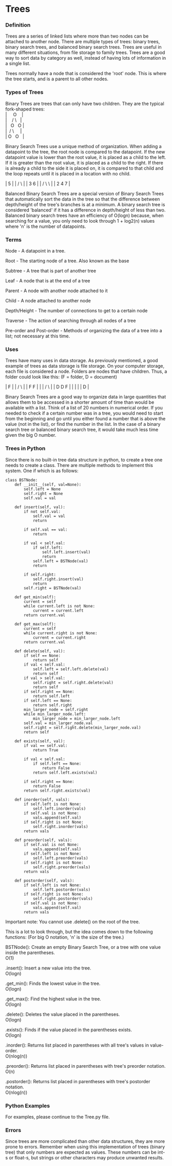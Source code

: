 # Trees

### Definition

Trees are a series of linked lists where more than two nodes can be attached to another node.  There are multiple types of trees: binary trees, binary search trees, and balanced binary search trees.
Trees are useful in many different situations, from file storage to family trees.  Trees are a good way to sort data by category as well, instead of having lots of information in a single list.

Trees normally have a node that is considered the 'root' node.  This is where the tree starts, and is a parent to all other nodes.


### Types of Trees

Binary Trees are trees that can only have two children.  They are the typical fork-shaped trees:\
|&nbsp;&nbsp;&nbsp;&nbsp;&nbsp;O &nbsp;&nbsp;&nbsp;|\
|&nbsp;&nbsp;&nbsp;&nbsp;/ \ &nbsp;&nbsp;|\
|&nbsp;&nbsp;&nbsp;O&nbsp;&nbsp;&nbsp;O |\
|&nbsp;&nbsp;/ \ &nbsp;&nbsp;&nbsp;&nbsp;|\
| O&nbsp;&nbsp;&nbsp;O&nbsp;&nbsp;&nbsp;|

Binary Search Trees use a unique method of organization.  When adding a datapoint to the tree, the root node is compared to the datapoint.  If the new datapoint value is lower than the root value, it is placed as a child to the left.
If it is greater than the root value, it is placed as a child to the right.  If there is already a child to the side it is placed on, it is compared to that child and the loop repeats until it is placed in a location with no child.

|     5     |
|    / \    |
|   3   6   |
|  / \   \  |
| 2   4   7 |

Balanced Binary Search Trees are a special version of Binary Search Trees that automatically sort the data in the tree so that the difference between depth/height of the tree's branches is at a minimum.
A binary search tree is considered 'balanced' if it has a difference in depth/height of less than two.  Balanced binary search trees have an efficiency of O(logn) because, when searching for a value, you only need to look through
1 + log2(n) values where 'n' is the number of datapoints.


### Terms

Node - A datapoint in a tree.

Root - The starting node of a tree.  Also known as the base

Subtree - A tree that is part of another tree

Leaf - A node that is at the end of a tree

Parent - A node with another node attached to it

Child - A node attached to another node

Depth/Height - The number of connections to get to a certain node

Traverse - The action of searching through all nodes of a tree

Pre-order and Post-order - Methods of organizing the data of a tree into a list; not necessary at this time.


### Uses

Trees have many uses in data storage.  As previously mentioned, a good example of trees as data storage is file storage.  On your computer storage, each file is considered a node.  Folders are nodes that have children.
Thus, a folder could look like this: (F = folder, D = document)

|        F         |
|      /   \       |
|    F       F     |
|    |      / \    |
|    D     D   F   |
|              |   |
|              D   |

Binary Search Trees are a good way to organize data in large quantities that allows them to be accessed in a shorter amount of time than would be available with a list.  Think of a list of 20 numbers in numerical order.
If you needed to check if a certain number was in a tree, you would need to start from the beginning and go until you either found a number that is above the value (not in the list), or find the number in the list.
In the case of a binary search tree or balanced binary search tree, it would take much less time given the big O number.


### Trees in Python

Since there is no built-in tree data structure in python, to create a tree one needs to create a class.  There are multiple methods to implement this system.  One if which is as follows:

```
class BSTNode:
    def __init__(self, val=None):
        self.left = None
        self.right = None
        self.val = val
    
    def insert(self, val):
        if not self.val:
            self.val = val
            return

        if self.val == val:
            return

        if val < self.val:
            if self.left:
                self.left.insert(val)
                return
            self.left = BSTNode(val)
            return
        
        if self.right:
            self.right.insert(val)
            return
        self.right = BSTNode(val)
    
    def get_min(self):
        current = self
        while current.left is not None:
            current = current.left
        return current.val

    def get_max(self):
        current = self
        while current.right is not None:
            current = current.right
        return current.val

    def delete(self, val):
        if self == None:
            return self
        if val < self.val:
            self.left = self.left.delete(val)
            return self
        if val > self.val:
            self.right = self.right.delete(val)
            return self
        if self.right == None:
            return self.left
        if self.left == None:
            return self.right
        min_larger_node = self.right
        while min_larger_node.left:
            min_larger_node = min_larger_node.left
        self.val = min_larger_node.val
        self.right = self.right.delete(min_larger_node.val)
        return self

    def exists(self, val):
        if val == self.val:
            return True

        if val < self.val:
            if self.left == None:
                return False
            return self.left.exists(val)

        if self.right == None:
            return False
        return self.right.exists(val)

    def inorder(self, vals):
        if self.left is not None:
            self.left.inorder(vals)
        if self.val is not None:
            vals.append(self.val)
        if self.right is not None:
            self.right.inorder(vals)
        return vals

    def preorder(self, vals):
        if self.val is not None:
            vals.append(self.val)
        if self.left is not None:
            self.left.preorder(vals)
        if self.right is not None:
            self.right.preorder(vals)
        return vals

    def postorder(self, vals):
        if self.left is not None:
            self.left.postorder(vals)
        if self.right is not None:
            self.right.postorder(vals)
        if self.val is not None:
            vals.append(self.val)
        return vals
```

Important note:  You cannot use .delete() on the root of the tree.

This is a lot to look through, but the idea comes down to the following functions:
(For big O notation, 'n' is the size of the tree.)

BSTNode(): Create an empty Binary Search Tree, or a tree with one value inside the parentheses.\
O(1)

.insert(): Insert a new value into the tree.\
O(logn)

.get_min(): Finds the lowest value in the tree.\
O(logn)

.get_max(): Find the highest value in the tree.\
O(logn)

.delete(): Deletes the value placed in the parentheses.\
O(logn)

.exists(): Finds if the value placed in the parentheses exists.\
O(logn)

.inorder(): Returns list placed in parentheses with all tree's values in value-order.\
O(nlog(n))

.preorder(): Returns list placed in parentheses with tree's preorder notation.\
O(n)

.postorder(): Returns list placed in parentheses with tree's postorder notation.\
O(nlog(n))

### Python Examples

For examples, please continue to the Tree.py file.


### Errors

Since trees are more complicated than other data structures, they are more prone to errors.  Remember when using this implementation of trees (binary tree) that only numbers are expected as values.
These numbers can be int-s or float-s, but strings or other characters may produce unwanted results.
